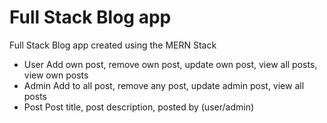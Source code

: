 # Full Stack Blog app

Full Stack Blog app created using the MERN Stack

- User
  Add own post, remove own post, update own post, view all posts, view own posts
- Admin
  Add to all post, remove any post, update admin post, view all posts
- Post
  Post title, post description, posted by (user/admin)
